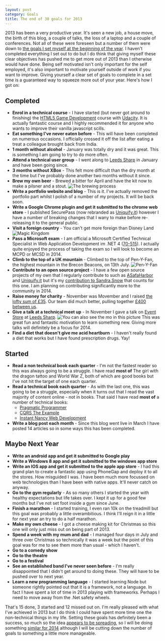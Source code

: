 ```yaml
---
layout: post
category: Goals
title: The end of 30 goals for 2013
---
```


2013 has been a very productive year. It&#39;s seen a new job, a house move, the birth of this blog, a couple of talks, the loss of a laptop and a couple of conferences. Not all of these were foreseen but a number of them were down to [the goals I set myself at the beginning of the year][0]. I haven&#39;t completed everything I set out to do but I do think that giving myself these clear objectives has pushed me to get more out of 2013 than I otherwise would have done. Being self motivated isn&#39;t only important for the self employed, it&#39;s also important to motivate yourself outside of work if you want to improve. Giving yourself a clear set of goals to complete in a set time is a guaranteed way to squeeze more out of your year. Here&#39;s how I got on:

<!--excerpt-->

Completed
---------

* **Enrol in a technical course** - I have started (but never got around to finishing) the [HTML5 Game Development][1] course with [Udacity][2]. It is actually  fantastic course and I highly recommended it for anyone who wants to improve their vanilla javascript scills.
* **Eat something I've never eaten before** - This will have been completed on numerous occasions. I officially crossed it off the list after eating a treat a colleague brought back from India.
* **1 month without alcohol** - January was totally dry and it was great. This is something I am going to try to do more often.
* **Attend a technical user group** - I went along to [Leeds Sharp][3] in January and have been going since.
* **3 months without XBox** - This felt more difficult than the dry month at the time but I've probably done another two months without it since.
* **Brew my own beer** - Brewed a bitter for April and have the kit now to make a pilsner and a stout.
![The brewing process][6]
* **Write a portfolio website and blog** - This is it. I've actually removed the portfolio part whilst I polish of a number of my projects. It will be back soon.
* **Write a Google Chrome plugin and get it submitted to the chrome web store** - I published SecurePass (now rebranded as [Uniquify.it][4]) however I have a number of breaking changes that I wany to make before re-releasing it to the general public.
* **Visit a foreign country** - You can't get more foreign than Disney Land
![Magic Kingdom][5]
* **Pass a Microsoft exam** - I am official a Microsoft Certified Technical Specialist in Web Application Development im .NET 4 ([70-515][7]). I actually quite enjoyed the process of taking the exam so I will look to become an MCPD or MCSD in 2014.
* **Climb to the top of a UK mountain** - Climbed to the top of Pen-Y-Fan, the highest mountain in the Brecon Beacons, on 13th July. 
![Pen-Y-Fan][9]
* **Contribute to an open source project** - I have a few open source projects of my own that I regularly contribute to such as [ASafaHarbor][10] and [Uniquify.it][11] but it's my [contribution to Sandra.Snow][12] that counts for this one. I am planning on contributing significantly more to the community in 2014.
* **Raise money for charity** - November was Movember and I raised [the lofty sum of £35][13]. Our team did much better, pulling together [£400 between us][14].
* **Give a talk at a technical meet up** - In November I gave a talk on [Event Store][15] at [Leeds Sharp][16].
![You can also see the mo in this picture][22]
This was great fun and fantastic motivation to learn something new. Giving more talks will definitely be a focus for 2014.
* **Find a diet that doesn't give me acid heartburn** - I haven't really found a diet that works but I have found prescription drugs. Yay!

Started
-------

* **Read a non technical book each quarter** - I'm not the fastest reader so this was always going to be a struggle. I have read **most of** The girl with the dragon tattoo and World War Z, both of which are good books but I've not hit the target of one each quarter.
* **Read a technical book each quarter** - As with the last one, this was going to be a struggle, especially when it turns out that I read the vast majority of content online - not in books. That said I have read **most of** a number of technical books:
    - [Pragmatic Programmer][17]
    - [CQRS The Example][18]
    - [Instant Nancy Web Development][19]
* **Write a blog post each month** - Since this blog went live in March I have posted 14 articles so in some ways this has been completed.

Maybe Next Year
---------------

* **Write an android app and get it submitted to Google play**
* **Write a Windows 8 app and get it submitted to the windows app store**
* **Write an IOS app and get it submitted to the apple app store** - I had this grand plan to create a fantastic app using PhoneGap and deploy it to all the stores. How misguided I was. I have been much more focussed on web technologies than I have been with native apps. It'll never catch on anyway.
* **Go to the gym regularly** - As so many others I started the year with healthy expectations but life takes over. I kept it up for a good few months but I've not set foot inside a gym since June.
* **Finish a marathon** - I started training, I even ran 10k on the treadmill but this goal was probably a little overambitious. I think I'll reign it in a little for next year an try to do a half marathon.
* **Make my own cheese** - I got a cheese making kit for Christmas so this one will only just miss out on being part of 2013.
* **Spend a week with my mum and dad** - I managed four days in July and three over Christmas so technically it was a week but the point of this goal was for me to see them more than usual - which I haven't.
* **Go to a comedy show**
* **Go to the theatre**
* **Go to a festival**
* **See an established band I've never seen before** - I'm really disappointed that I didn't get around to doing these. They will have to be pushed over to next year.
* **Learn a new programming language** - I started learning Node but someone rightly pointed out that it is a framework, not a language. In fact I have spent a lot of time in 2013 playing with frameworks. Perhaps I need to move away from the .Net safety wheels.

That's 15 done, 3 started and 12 missed out on. I'm really pleased with what I've achieved in 2013 but I do think I could have spent more time one the non-technical things in my life. Setting these goals has definitely been a success, so much so the idea [appears to be spreading][20], so I will be doing something [similar for 2014][21] although I will be cutting down the number of goals to something a little more manageable.

   [0]: /../Goals/30-goals-for-2013/
   [1]: https://www.udacity.com/course/cs255
   [2]: https://www.udacity.com/
   [3]: http://www.leeds-sharp.org/
   [4]: https://uniquify.it/
   [5]: /../images/fb_florida.jpg
   [6]: /../images/goals_beer.jpg
   [7]: http://www.microsoft.com/learning/en-us/exam-70-515.aspx
   [8]: http://www.bbc.co.uk/news/uk-wales-23511938
   [9]: /../images/goals_pen-y-fan.jpg
   [10]: https://github.com/MacsDickinson/ASafaHarbor/
   [11]: https://github.com/MacsDickinson/Uniquify.it/
   [12]: https://github.com/Sandra/Sandra.Snow/pull/72
   [13]: http://uk.movember.com/mospace/6631237
   [14]: http://uk.movember.com/team/1029745
   [15]: http://geteventstore.com/
   [16]: http://www.leeds-sharp.org/events/2013/11
   [17]: http://www.amazon.co.uk/Pragmatic-Programmer-Andrew-Hunt/dp/020161622X/
   [18]: https://leanpub.com/cqrs
   [19]: http://www.packtpub.com/nancy-web-development/book
   [20]: http://mat-mcloughlin.net/2013/12/01/twelve-achivements-to-unlock.html
   [21]: /../category/goals/
   [22]: /../images/goals_talkEventStore.jpg